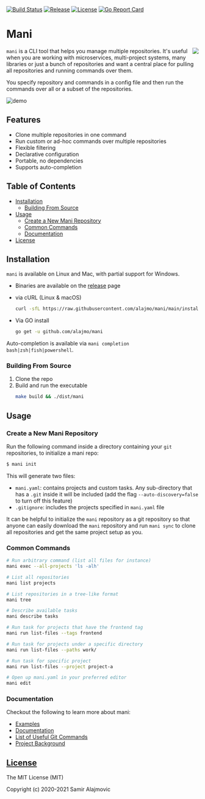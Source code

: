 [![Build Status](https://github.com/alajmo/mani/workflows/test/badge.svg)](https://github.com/alajmo/mani/actions)
[![Release](https://img.shields.io/github/release-pre/alajmo/mani.svg)](https://github.com/alajmo/mani/releases)
[![License](https://img.shields.io/badge/license-MIT-green)](https://img.shields.io/badge/license-MIT-green)
[![Go Report Card](https://goreportcard.com/badge/github.com/alajmo/mani)](https://goreportcard.com/report/github.com/alajmo/mani)

# Mani

<img src="./res/logo-1.png" align="right"/>

`mani` is a CLI tool that helps you manage multiple repositories. It's useful when you are working with microservices, multi-project systems, many libraries or just a bunch of repositories and want a central place for pulling all repositories and running commands over them.

You specify repository and commands in a config file and then run the commands over all or a subset of the repositories.

![demo](res/output.gif)

## Features

- Clone multiple repositories in one command
- Run custom or ad-hoc commands over multiple repositories
- Flexible filtering
- Declarative configuration
- Portable, no dependencies
- Supports auto-completion

## Table of Contents

* [Installation](#installation)
  * [Building From Source](#building-from-source)
* [Usage](#usage)
  * [Create a New Mani Repository](#create-a-new-mani-repository)
  * [Common Commands](#common-commands)
  * [Documentation](#documentation)
* [License](#license)

## Installation

`mani` is available on Linux and Mac, with partial support for Windows.

* Binaries are available on the [release](https://github.com/alajmo/mani/releases) page

* via cURL (Linux & macOS)
  ```sh
  curl -sfL https://raw.githubusercontent.com/alajmo/mani/main/install.sh | sh
  ```

* Via GO install
    ```sh
    go get -u github.com/alajmo/mani
    ```

Auto-completion is available via `mani completion bash|zsh|fish|powershell`.

### Building From Source

1. Clone the repo
2. Build and run the executable
    ```sh
    make build && ./dist/mani
    ```

## Usage

### Create a New Mani Repository

Run the following command inside a directory containing your `git` repositories, to initialize a mani repo:

```sh
$ mani init
```

This will generate two files:

- `mani.yaml`: contains projects and custom tasks. Any sub-directory that has a `.git` inside it will be included (add the flag `--auto-discovery=false` to turn off this feature)
- `.gitignore`: includes the projects specified in `mani.yaml` file

It can be helpful to initialize the `mani` repository as a git repository so that anyone can easily download the `mani` repository and run `mani sync` to clone all repositories and get the same project setup as you.

### Common Commands

```sh
# Run arbitrary command (list all files for instance)
mani exec --all-projects 'ls -alh'

# List all repositories
mani list projects

# List repositories in a tree-like format
mani tree

# Describe available tasks
mani describe tasks

# Run task for projects that have the frontend tag
mani run list-files --tags frontend

# Run task for projects under a specific directory
mani run list-files --paths work/

# Run task for specific project
mani run list-files --project project-a

# Open up mani.yaml in your preferred editor
mani edit
```

### Documentation

Checkout the following to learn more about mani:

- [Examples](_example)
- [Documentation](docs/DOCUMENTATION.md)
- [List of Useful Git Commands](docs/COMMANDS.md)
- [Project Background](docs/PROJECT-BACKGROUND.md)

## [License](LICENSE)

The MIT License (MIT)

Copyright (c) 2020-2021 Samir Alajmovic
